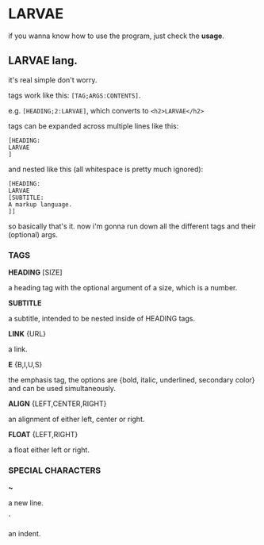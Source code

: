 LARVAE
======

if you wanna know how to use the program, just check the __usage__.

LARVAE lang.
------------

it's real simple don't worry.

tags work like this: `[TAG;ARGS:CONTENTS]`.

e.g. `[HEADING;2:LARVAE]`, which converts to `<h2>LARVAE</h2>`

tags can be expanded across multiple lines like this:

```
[HEADING:
LARVAE
]
```

and nested like this (all whitespace is pretty much ignored):

```
[HEADING:
LARVAE
[SUBTITLE:
A markup language.
]]
```

so basically that's it. now i'm gonna run down all the different tags and their (optional) args.

### TAGS
__HEADING__ [SIZE]

a heading tag with the optional argument of a size, which is a number.

__SUBTITLE__

a subtitle, intended to be nested inside of HEADING tags.

__LINK__ {URL}

a link.

__E__ {B,I,U,S}

the emphasis tag, the options are {bold, italic, underlined, secondary color}
and can be used simultaneously.

__ALIGN__ {LEFT,CENTER,RIGHT}

an alignment of either left, center or right.

__FLOAT__ {LEFT,RIGHT}

a float either left or right.

### SPECIAL CHARACTERS

__~__

a new line.

__\`__

an indent.
